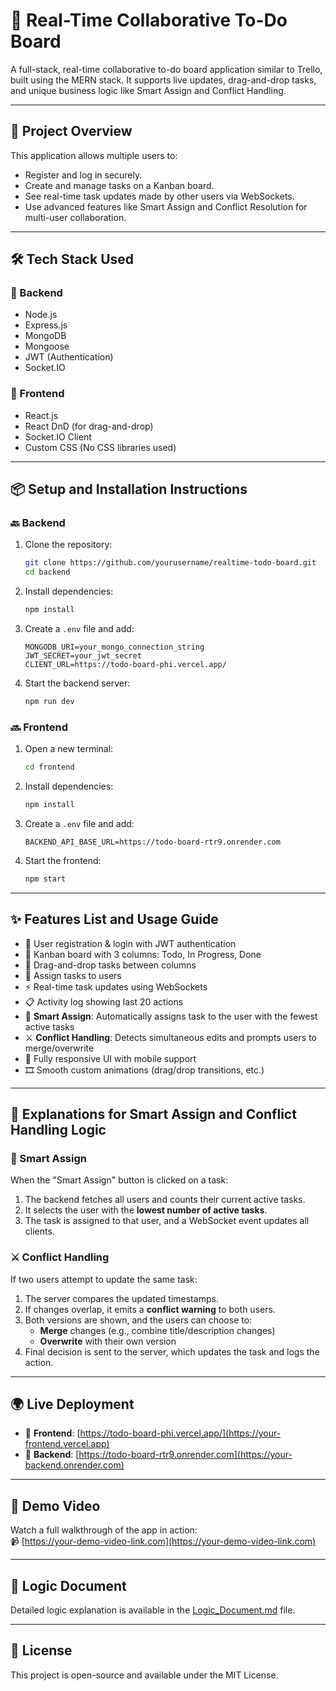 
# 📝 Real-Time Collaborative To-Do Board

A full-stack, real-time collaborative to-do board application similar to Trello, built using the MERN stack. It supports live updates, drag-and-drop tasks, and unique business logic like Smart Assign and Conflict Handling.

---

## 🚀 Project Overview

This application allows multiple users to:
- Register and log in securely.
- Create and manage tasks on a Kanban board.
- See real-time task updates made by other users via WebSockets.
- Use advanced features like Smart Assign and Conflict Resolution for multi-user collaboration.

---

## 🛠 Tech Stack Used

### 🔧 Backend
- Node.js
- Express.js
- MongoDB
- Mongoose
- JWT (Authentication)
- Socket.IO

### 🎨 Frontend
- React.js
- React DnD (for drag-and-drop)
- Socket.IO Client
- Custom CSS (No CSS libraries used)

---

## 📦 Setup and Installation Instructions

### 🔙 Backend

1. Clone the repository:
   ```bash
   git clone https://github.com/yourusername/realtime-todo-board.git
   cd backend
   ```

2. Install dependencies:
   ```bash
   npm install
   ```

3. Create a `.env` file and add:
   ```env
   MONGODB_URI=your_mongo_connection_string
   JWT_SECRET=your_jwt_secret
   CLIENT_URL=https://todo-board-phi.vercel.app/
   ```

4. Start the backend server:
   ```bash
   npm run dev
   ```

### 🔜 Frontend

1. Open a new terminal:
   ```bash
   cd frontend
   ```

2. Install dependencies:
   ```bash
   npm install
   ```

3. Create a `.env` file and add:
   ```env
   BACKEND_API_BASE_URL=https://todo-board-rtr9.onrender.com
   ```

4. Start the frontend:
   ```bash
   npm start
   ```

---

## ✨ Features List and Usage Guide

- 👤 User registration & login with JWT authentication
- 🧩 Kanban board with 3 columns: Todo, In Progress, Done
- 🔀 Drag-and-drop tasks between columns
- 👥 Assign tasks to users
- ⚡ Real-time task updates using WebSockets
- 📋 Activity log showing last 20 actions
- 🧠 **Smart Assign**: Automatically assigns task to the user with the fewest active tasks
- ⚔️ **Conflict Handling**: Detects simultaneous edits and prompts users to merge/overwrite
- 📱 Fully responsive UI with mobile support
- 🎞️ Smooth custom animations (drag/drop transitions, etc.)

---

## 🧠 Explanations for Smart Assign and Conflict Handling Logic

### 🔄 Smart Assign

When the "Smart Assign" button is clicked on a task:

1. The backend fetches all users and counts their current active tasks.
2. It selects the user with the **lowest number of active tasks**.
3. The task is assigned to that user, and a WebSocket event updates all clients.

### ⚔️ Conflict Handling

If two users attempt to update the same task:

1. The server compares the updated timestamps.
2. If changes overlap, it emits a **conflict warning** to both users.
3. Both versions are shown, and the users can choose to:
   - **Merge** changes (e.g., combine title/description changes)
   - **Overwrite** with their own version
4. Final decision is sent to the server, which updates the task and logs the action.

---

## 🌍 Live Deployment

- 🔗 **Frontend**: [https://todo-board-phi.vercel.app/](https://your-frontend.vercel.app)
- 🔗 **Backend**: [https://todo-board-rtr9.onrender.com](https://your-backend.onrender.com)

---

## 🎥 Demo Video

Watch a full walkthrough of the app in action:  
📹 [https://your-demo-video-link.com](https://your-demo-video-link.com)

---

## 📄 Logic Document

Detailed logic explanation is available in the [Logic_Document.md](./Logic_Document.md) file.

---

## 🧾 License

This project is open-source and available under the MIT License.
